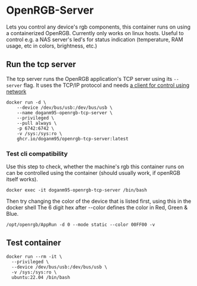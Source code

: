 # OpenRGB-Server

Lets you control any device's rgb components, this container runs on using a containerized OpenRGB.
Currently only works on linux hosts. Useful to control e.g. a NAS server's led's for status indication (temperature, RAM usage, etc in colors, brightness, etc.)

## Run the tcp server

The tcp server runs the OpenRGB application's TCP server using its `--server` flag. It uses the TCP/IP protocol and needs [a client for control using network](https://gitlab.com/CalcProgrammer1/OpenRGB/-/blob/master/README.md#openrgb-sdk)

```shell
docker run -d \
    --device /dev/bus/usb:/dev/bus/usb \
    --name doganm95-openrgb-tcp-server \
    --privileged \
    --pull always \
    -p 6742:6742 \
    -v /sys:/sys:ro \
    ghcr.io/doganm95/openrgb-tcp-server:latest
```

### Test cli compatibility

Use this step to check, whether the machine's rgb this container runs on can be controlled using the container (should usually work, if openRGB itself works).

```shell
docker exec -it doganm95-openrgb-tcp-server /bin/bash
```

Then try changing the color of the device that is listed first, using this in the docker shell
The 6 digit hex after --color defines the color in Red, Green & Blue.

```shell
/opt/openrgb/AppRun -d 0 --mode static --color 00FF00 -v
```


## Test container

```shell
docker run --rm -it \
  --privileged \
  --device /dev/bus/usb:/dev/bus/usb \
  -v /sys:/sys:ro \
  ubuntu:22.04 /bin/bash
```
